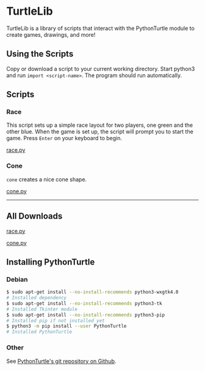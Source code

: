 # TurtleLib

TurtleLib is a library of scripts that interact with the PythonTurtle module to create games, drawings, and more!

## Using the Scripts

Copy or download a script to your current working directory. Start python3 and run `import <script-name>`. The program should run automatically.

## Scripts

### Race

This script sets up a simple race layout for two players, one green and the other blue. When the game is set up, the script will prompt you to start the game. Press `Enter` on your keyboard to begin.

[race.py](./scripts/race.py)

### Cone

`cone` creates a nice cone shape.

[cone.py](./scripts/cone.py)

---

## All Downloads

[race.py](./scripts/race.py)

[cone.py](./scripts/cone.py)

## Installing PythonTurtle

### Debian

```BASH
$ sudo apt-get install --no-install-recommends python3-wxgtk4.0
# Installed dependency
$ sudo apt-get install --no-install-recommends python3-tk
# Installed Tkinter module
$ sudo apt-get install --no-install-recommends python3-pip
# Installed pip if not installed yet
$ python3 -m pip install --user PythonTurtle
# Installed PythonTurtle
```

### Other

See [PythonTurtle's git repository on Github](https://github.com/PythonTurtle/PythonTurtle).
